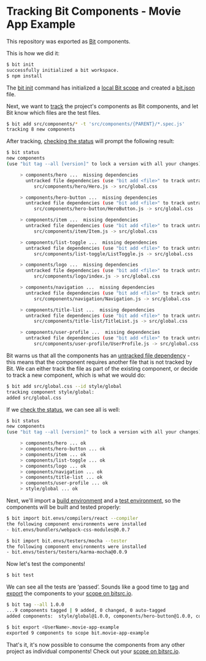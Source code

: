 # Tracking Bit Components - Movie App Example

This repository was exported as [Bit](https://docs.bitsrc.io/docs/about-bit.html) components.

This is how we did it:

```bash
$ bit init
successfully initialized a bit workspace.
$ npm install
```

The [bit init](https://docs.bitsrc.io/docs/cli-init.html) command has initialized a [local Bit scope](https://docs.bitsrc.io/docs/what-is-bit.html#what-is-a-scope-collection) and created a [bit.json](https://docs.bitsrc.io/docs/conf-bit-json.html) file.

Next, we want to [track](https://docs.bitsrc.io/docs/isolating-and-tracking-components.html) the project's components as Bit components, and let Bit know which files are the test files.

```bash
$ bit add src/components/* -t 'src/components/{PARENT}/*.spec.js'
tracking 8 new components
```

After tracking, [checking the status](https://docs.bitsrc.io/docs/cli-status.html) will prompt the following result:

```bash
$ bit status
new components
(use "bit tag --all [version]" to lock a version with all your changes)

     > components/hero ...  missing dependencies
       untracked file dependencies (use "bit add <file>" to track untracked files as components):
          src/components/hero/Hero.js -> src/global.css

     > components/hero-button ...  missing dependencies
       untracked file dependencies (use "bit add <file>" to track untracked files as components):
          src/components/hero-button/HeroButton.js -> src/global.css

     > components/item ...  missing dependencies
       untracked file dependencies (use "bit add <file>" to track untracked files as components):
          src/components/item/Item.js -> src/global.css

     > components/list-toggle ...  missing dependencies
       untracked file dependencies (use "bit add <file>" to track untracked files as components):
          src/components/list-toggle/ListToggle.js -> src/global.css

     > components/logo ...  missing dependencies
       untracked file dependencies (use "bit add <file>" to track untracked files as components):
          src/components/logo/index.js -> src/global.css

     > components/navigation ...  missing dependencies
       untracked file dependencies (use "bit add <file>" to track untracked files as components):
          src/components/navigation/Navigation.js -> src/global.css

     > components/title-list ...  missing dependencies
       untracked file dependencies (use "bit add <file>" to track untracked files as components):
          src/components/title-list/TitleList.js -> src/global.css

     > components/user-profile ...  missing dependencies
       untracked file dependencies (use "bit add <file>" to track untracked files as components):
          src/components/user-profile/UserProfile.js -> src/global.css
```

Bit warns us that all the components has an [untracked file dependency](https://docs.bitsrc.io/docs/isolating-and-tracking-components.html#tracking-a-component-with-dependencies) - this means that the component requires another file that is not tracked by Bit. We can either track the file as part of the existing component, or decide to track a new component, which is what we would do:

```bash
$ bit add src/global.css --id style/global
tracking component style/global:
added src/global.css
```

If we [check the status](https://docs.bitsrc.io/docs/cli-status.html), we can see all is well:

```bash
$ bit status
new components
(use "bit tag --all [version]" to lock a version with all your changes)

     > components/hero ... ok
     > components/hero-button ... ok
     > components/item ... ok
     > components/list-toggle ... ok
     > components/logo ... ok
     > components/navigation ... ok
     > components/title-list ... ok
     > components/user-profile ... ok
     > style/global ... ok
```

Next, we'll import a [build environment](https://docs.bitsrc.io/docs/building-components.html#defining-a-default-compiler-for-your-project) and a [test environment](https://docs.bitsrc.io/docs/testing-components.html#defining-a-tester-for-your-project), so the components will be built and tested properly:

```bash
$ bit import bit.envs/compilers/react --compiler
the following component environments were installed
- bit.envs/bundlers/webpack-css-modules@0.0.7

$ bit import bit.envs/testers/mocha --tester
the following component environments were installed
- bit.envs/testers/testers/karma-mocha@0.0.9
```

Now let's test the components!

```bash
$ bit test
```

We can see all the tests  are ‘passed’. Sounds like a good time to [tag](https://docs.bitsrc.io/docs/versioning-tracked-components.html) and [export](https://docs.bitsrc.io/docs/cli-export.html) the components to your [scope on bitsrc.io](https://bitsrc.io).

```bash
$ bit tag --all 1.0.0
...9 components tagged | 9 added, 0 changed, 0 auto-tagged
added components:  style/global@1.0.0, components/hero-button@1.0.0, components/hero@1.0.0, components/list-toggle@1.0.0, components/item@1.0.0, components/logo@1.0.0, components/navigation@1.0.0, components/title-list@1.0.0, components/user-profile@1.0.0

$ bit export <UserName>.movie-app-example
exported 9 components to scope bit.movie-app-example
```

That's it, it's now possible to consume the components from any other project as individual components!
Check out your [scope on bitsrc.io](https://bitsrc.io/).
